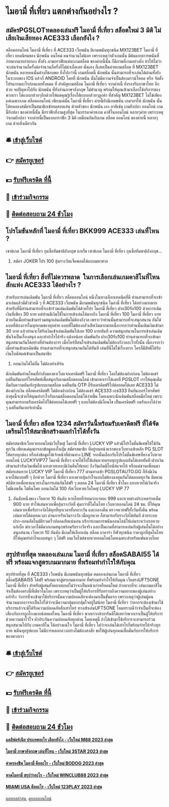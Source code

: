 # ไมอามี่ ที่เที่ยว แตกต่างกันอย่างไร ?
## สมัครPGSLOTทดลองเล่นฟรี ไมอามี่ ที่เที่ยว สล็อตใหม่ 3 มิติ ไม่เสียเงินเสียทอง ACE333 เลือกยังไง ?
สล็อตออนไลน์ ไมอามี่ ที่เที่ยว ที่ ACE333 เว็บพนัน มีเกมพนันทุกชนิด MX123BET ไมอามี่ ที่เที่ยว ยอดนิยมของ นักพนัน คนใหม่ คนจำนวนไม่น้อย เพราะเหตุว่าตัวเกมนั้น มีต้นแบบการพนันที่ ง่ายมากมายก่ายกอง ทั้งยัง ภาพกราฟิกแต่ละเกมสล็อต ของค่ายนี้นั้น ก็มีภาพที่งามอย่างยิ่ง ทำให้ไม่ว่าจะเล่นจำนวนกี่ครั้งต่อจำนวนกี่ครั้งก็ไม่น่าเบื่อเลย นั่นเอง ก็เลยเป็นค่ายเกมสล็อต ที่ MX123BET นักพนัน หลายคนนั้นต่างก็ชอบพอ ยิ่งไปกว่านี้ เกมสล็อตนี้ นักพนัน นั้นสามารถที่จะเล่นได้ผ่านทั้งยังในระบบของ IOS แล้วก็ ANDROID โดยที่ นักพนัน นั้นไม่มีความจำเป็นต้องดาวน์โหลด หรือ จัดตั้ง โปรแกรมอะไรก่อนเลยทั้งหมด ที่ สำคัญเกมสล็อต ไมอามี่ ที่เที่ยว จากค่ายนี้ ยังรองรับภาษาไทย อีกด้วย จบปัญหาไปกับ นักพนัน ที่ยังอ่านภาษาอังกฤษ ไม่ชำนาญ พร้อมให้คุณเข้ามาเลือกใช้บริการของพวกเรา ได้เเบบกล้วยๆอีกด้วยให้แด่คุณรู้เรื่องได้เเบบกล้วยๆลูกค้า ที่สำคัญ MX123BET ไม่ใช่เพียงแค่เฉพาะเกม สล็อตออนไลน์ เพียงแค่นั้น ไมอามี่ ที่เที่ยว ค่ายนี้ยังมีเกมพนัน เกมฯลฯให้ นักพนัน นั้นได้ทดลองสมัครเป็นสมาชิกเข้าทดสอบเล่น ด้วยตัวของ นักพนัน เอง อาทิเช่น เกมยิงปลา ออนไลน์ เกมนี้ยิงปลา ของค่ายนี้นั้น มีกราฟิกที่งามสูงที่สุด ในบรรดาค่ายเกม คาสิโนออนไลน์ หลายๆค่าย เพราะเหตุว่าเกมยิงปลา จากค่ายนี้เป็นแบบกราฟิก 3 มิติ เหมือนกันกับเกม สล็อต ออนไลน์ ของค่ายนี้ หลายๆเกม ด้วยสิ่งเดียวกัน

## 🛎 [เข้าสู่เว็บไซต์](https://bit.ly/3SdLNi2)
## 👉 [สมัครยูเซอร์](https://bit.ly/3SdLNi2)
## 💵 [รับฟรีเครดิต ที่นี้](https://bit.ly/3dyRKHj)
## 👑 [เข้าร่วมกิจกรรม](https://bit.ly/3dyRKHj)
## 📱 [ติดต่อสอบถาม 24 ชัวโมง](https://bit.ly/3dyRKHj)

## โปรโมชันหลักที่ ไมอามี่ ที่เที่ยว BKK999 ACE333 เล่นที่ไหน ?
เซาธ์เกต ไมอามี่ ที่เที่ยว กุนซือทีมชาติอังกฤษ แกเร็ธ เซาธ์เกต ไมอามี่ ที่เที่ยว กุนซือทีมชาติอังกฤษ…
1. สมัคร JOKER โปร 100 ลุ้นรางวัลแจ็คพอตได้แบบมหาศาล

## ไมอามี่ ที่เที่ยว สิ่งที่ไม่ควรพลาด  ในการเลือกเล่นเกมคาสิโนที่ไหนสักแห่ง ACE333 ได้อย่างไร ?
สำหรับการเล่นเดิมพัน ไมอามี่ ที่เที่ยว สล็อตออนไลน์ หนึ่งในทางเลือกเทคนิคที่ดี ท่านสามารถที่จะเข้ามาเล่นแล้วมีตัวช่วยดี ๆ ที่ ACE333 เว็บพนัน มีเกมพนันทุกชนิด ไมอามี่ ที่เที่ยว ได้อย่างมากมาย สำหรับที่นี่ท่านสามารถที่จะเข้าร่วมเล่นเดิมพันได้ด้วยโปร ไมอามี่ ที่เที่ยว ฝาก30รับ100 ด้วยการเติมเงินที่เพียง 30 บาท แต่ท่านมีเงินใช้ในการเข้าเล่นได้มากถึง ไมอามี่ ที่เที่ยว 100 ไมอามี่ ที่เที่ยว บาทด้วยกันเมื่อท่านเข้ามาร่วมสนุกเล่นเดิมพันไม่ต้องกังวล เพราะว่าท่านนั้นสามารถที่จะสนุกสนาน กันได้แบบที่ต้องการในทุกเกมของทุกค่าย แบบที่ไม่ต้องกลัวเสียเงินมากมายเนื่องจากว่าท่านนั้นเติมเงินเข้ามา 30 บาท แล้วท่านจะได้รับเงินเข้าเล่นเดิมพันไปเลย 100 บาททันที ความสนุกสนานในการเข้าเล่นเดิมพันจึงเป็นเรื่องสนุก และทำกำไรได้จริง แม้งบน้อย
เดิมพันกับ ฝาก30รับ100 ท่านสามารถที่จะเข้ามาสนุกสนานกันได้อย่างที่ท่านต้องการ เมื่อไหร่ที่สนใจเข้าเล่นเดิมพันไม่ต้องกังวลอะไรทั้งนั้น เนื่องจากว่าเมื่อท่านเข้ามาเดิมพัน ท่านสามารถที่จะสนุกสนานกันได้ทันที เล่นที่นี่ไม่ใช่เรื่องยาก ใครก็มีสิทธิ์ได้รับเงินโบนัสแค่เข้ามาเป็นสมาชิก
1. ถอนเงินได้ไม่อั้น ไม่ต้องทำเทิร์น

นักเดิมพันท่านไหนที่กำลังมองหาเว็บแจกเครดิตฟรี ไมอามี่ ที่เที่ยว โดยไม่ต้องฝากก่อน ไม่ต้องแชร์ แค่ยืนยันเบอร์โทรศัพท์เพื่อสนุกกับเกมสล็อตออนไลน์ เข้ามาหาเราได้เลยที่ PGSLOT เราให้คุณเต็มอิ่มกับความบันเทิงรูปแบบเกมสล็อต แค่ยืนยัน OTP ก็รับเครดิตฟรีไปต่อยอดได้เลย ACE333 ไม่ต้องฝากเงิน สล็อตเครดิตฟรี ไม่ต้องฝากก่อน ไม่ต้องแชร์ ACE333 เอซ333 ยืนยันเบอร์โทรศัพท์ล่าสุดนี้จะช่วยให้คุณทำกำไรกับเกมสล็อตออนไลน์ได้ง่ายขึ้น โดยเฉพาะนักเดิมพันสล็อตมือใหม่ เพราะ คุณสามารถกดรับเครดิตไปใช้ต่อยอดได้เลยฟรี ๆ แบบไม่ต้องมีเงื่อนไข เป็นเครดิตฟรี กดรับเองได้ง่าย ๆ แค่ยืนยันเบอร์เท่านั้น

## ไมอามี่ ที่เที่ยว สล็อต 1234 สมัครวันนี้พร้อมรับเครดิตฟรี ที่ได้จัดเตรียมไว้ให้สมาชิกสร้างผลกำไรได้ทั้งวัน
สมัครสมาชิกเว็บหวยออนไลน์เว็บใหญ่ ไมอามี่ ที่เที่ยว LUCKY VIP แล้วมีโปรโมชั่นพิเศษให้ใช้กันทุกวัน เพียงแค่คุณกรอกข้อมูลลงในปุ่ม สมัครสมาชิก ที่อยู่บนหน้าแรกของเว็บทางเข้าหลัก PG SLOT ให้ครบทุกช่อง หรือส่งข้อมูลให้เจ้าหน้าที่ผ่านทาง LINE จากนั้นเลือกรับโปรโมชั่นพิเศษที่ทางเว็บหวยออนไลน์ LUCKYVIP77 ไมอามี่ ที่เที่ยว แจกให้ไปใช้เล่นหวยครบทุกรูปแบบกันได้เลยทันที ฝากเงินเข้ามาแล้วรับเงินเพิ่มได้ แทงหวยเยอะมีเงินคืนให้เยอะ ถึงวันเกิดมีโบนัสแจกให้ หรือแค่ชวนเพื่อนมาสมัครเล่นหวย LUCKY VIP ไมอามี่ ที่เที่ยว 777 ผ่านทางเข้า PGSLOTAUTO.GG ก็ยังมีเงินแจกให้แบบฟรี ๆ อีกด้วย ไมอามี่ ที่เที่ยว แทงหวยลุ้นกำไรแบบไม่ต้องลงทุนกันได้ตลอดทุกวัน ติดตามสถิติหวยเพื่อหาแนวทางในการเล่นกันได้ฟรี ๆ ตลอด 24 ไมอามี่ ที่เที่ยว ชั่วโมง แทงหวยได้เงินจริง ไม่มีเลขอั้น ไม่คืนโพย ถอนเงินได้ 100 กับเว็บหวยเว็บใหญ่ LUCKY VIP 77
1. อันดับหนึ่งของ เว็บหวย 10 อันดับ หวยไทยที่จ่ายมากบาทละ 999 และหวยต่างประเทศจ่ายเต็ม 900 บาท ทำให้เล่นหวยเพื่อลุ้นรางวัลที่ คุ้มกว่าที่ใดในไทย เว็บหวยออนไลน์ 24 ชม. ที่ให้คุณเล่นหวยเพื่อรับรางวัลได้ทุกที่ทุกเวลาทั้งกลางวัน และกลางคืน ตรวจหวยฟรีทั้งวันทั้งคืน พร้อมเล่นหวยได้ตลอดเวลา ผ่านการรับเงินรางวัล เมื่อถูกหวย ก็สามารถรับรางวัลได้ทันที ด้วยระบบฝาก-ถอนอัตโนมัติรวดเร็วปลอดภัยแน่นอน บริการเกมการพนันออนไลน์ให้เล่นระหว่างรอหวยแก้เบื่อ ฆ่าเวลาได้ดีมากเกมสนุกพร้อมรับรางวัลจริง และเป็นเกมที่สามารถเล่นกับผู้เล่นอื่นได้อย่างสนุกสนาน เว็บหวย 10 อันดับ มีเกมให้เลือกเล่น สล็อต บาคาร่า กีฬาทุกชนิด ราคาถูกที่สุดในไทย ที่ให้คุณทำกำไรแบบสนุก ๆ ได้ฟรี บนเว็บไซต์ขายหวยออนไลน์โดยเฉพาะสำหรับแฟนหวยไทย

## สรุปท้ายที่สุด ทดลองเล่นเกม ไมอามี่ ที่เที่ยว สล็อตSABAI55 ได้ฟรี พร้อมแจกสูตรเกมมากมาย ที่พร้อมทำกำไรให้กับคุณ
สรุปท้ายที่สุด ที่ ACE333 เว็บพนัน มีเกมพนันทุกชนิด ทดลองเล่นเกม ไมอามี่ ที่เที่ยว สล็อตSABAI55 ได้ฟรี พร้อมแจกสูตรเกมมากมาย ที่พร้อมทำกำไรให้กับคุณ เว็บตรงUFT5ONE ไมอามี่ ที่เที่ยว สำหรับผู้เล่นทั้งหลายแหล่ไม่ว่าจะเป็นหน้าเก่าหรือคนใหม่ ถ้าอยากที่จะ เล่นเกมคาสิโนจำเป็นต้องตรงนี้ที่เดียวในโลก เพราะเหตุว่าเป็นผู้ให้บริการที่รับทราบถึงความอยากของผู้เล่นอย่างแท้จริง ว่าการที่จะเข้ามาใช้บริการนั้นความปลอดภัยจะต้องมาเป็นขั้นแรก เพราะเหตุว่าผู้เล่นผู้คนจำนวนมากอาจจะเป็นไปได้ว่าจะมีความกลุ้มอกกลุ้มใจอยู่ไม่น้อย ไมอามี่ ที่เที่ยว ว่าหากจะต้องเข้ามาใช้บริการแล้วจะมิได้รับความปลอดภัยสักเท่าไหร่ ทางเข้าเล่นUFT5ONE ไหมทราบดีว่าจำเป็นที่จะต้องเสี่ยงกับการถูกโกงมากน้อยแค่ไหน ไมอามี่ ที่เที่ยว พวกเรากล้าการันตีได้เลยว่าพวกเราเป็นผู้ให้บริการด้วยความน่าไว้ใจ ค้ำประกันความปลอดภัยทุกด้าน โดยเหตุนี้ ถ้าได้เข้ามาใช้บริการจะสามารถร่วมสนุกสนานไปกับ เกมคาสิโน ได้อย่างแน่ใจ ไมอามี่ ที่เที่ยว ไม่ว่าจะเล่นได้เท่าไรก็พร้อมจ่ายให้จริงทุกบาท พนันทุกรูปแบบ ไม่มีการหลอกลวงอย่างไม่ต้องสงสัย ขอให้ผู้เล่นทุกคนเชื่อมั่นกับการให้บริการของพวกเรา

## 🛎 [เข้าสู่เว็บไซต์](https://bit.ly/3SdLNi2)
## 👉 [สมัครยูเซอร์](https://bit.ly/3SdLNi2)
## 💵 [รับฟรีเครดิต ที่นี้](https://bit.ly/3dyRKHj)
## 👑 [เข้าร่วมกิจกรรม](https://bit.ly/3dyRKHj)
## 📱 [ติดต่อสอบถาม 24 ชัวโมง](https://bit.ly/3dyRKHj)

#### [แคลิฟอร์เนีย ประเทศอะไร เลือกยังไง - เว็บใหม่ M88 2023 ล่าสุด](https://atom.io/themes/แคลิฟอร์เนีย%20ประเทศอะไร%20เลือกยังไง%20-%20เว็บใหม่%20m88%202023%20ล่าสุด)
#### [ไมอามี่ ภาษาอังกฤษ เล่นที่ไหน - เว็บใหม่ 3STAR 2023 ล่าสุด](https://atom.io/themes/ไมอามี่%20ภาษาอังกฤษ%20เล่นที่ไหน%20-%20เว็บใหม่%203star%202023%20ล่าสุด)
#### [ค่าครองชีพ ไมอามี่ คืออะไร - เว็บใหม่ BODOG 2023 ล่าสุด](https://atom.io/themes/ค่าครองชีพ%20ไมอามี่%20คืออะไร%20-%20เว็บใหม่%20bodog%202023%20ล่าสุด)
#### [หาดไมอามี่ สรุปว่าอะไร - เว็บใหม่ WINCLUB88 2023 ล่าสุด](https://atom.io/themes/หาดไมอามี่%20สรุปว่าอะไร%20-%20เว็บใหม่%20winclub88%202023%20ล่าสุด)
#### [MIAMI USA คืออะไร - เว็บใหม่ 123PLAY 2023 ล่าสุด](https://atom.io/themes/miami%20usa%20คืออะไร%20-%20เว็บใหม่%20123play%202023%20ล่าสุด)

[ผลบอลล่าสุด](https://siamsport.tv "ผลบอลล่าสุด"), [ดูบอลออนไลน์](https://siamsport.tv/ดูบอลสด "ดูบอลออนไลน์")